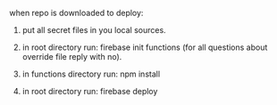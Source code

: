 when repo is downloaded to deploy:
1. put all secret files in you local sources.

2. in root directory run:
    firebase init functions
(for all questions about override file reply with no).

3. in functions directory run:
    npm install

4. in root directory run:
    firebase deploy